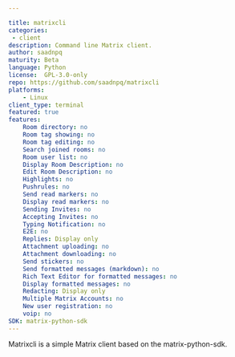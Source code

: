```yaml
---

title: matrixcli
categories:
 - client
description: Command line Matrix client.
author: saadnpq
maturity: Beta
language: Python
license:  GPL-3.0-only
repo: https://github.com/saadnpq/matrixcli
platforms:
    - Linux
client_type: terminal
featured: true
features:
    Room directory: no
    Room tag showing: no
    Room tag editing: no
    Search joined rooms: no
    Room user list: no
    Display Room Description: no
    Edit Room Description: no
    Highlights: no
    Pushrules: no
    Send read markers: no
    Display read markers: no
    Sending Invites: no
    Accepting Invites: no
    Typing Notification: no
    E2E: no
    Replies: Display only
    Attachment uploading: no
    Attachment downloading: no
    Send stickers: no
    Send formatted messages (markdown): no
    Rich Text Editor for formatted messages: no
    Display formatted messages: no
    Redacting: Display only
    Multiple Matrix Accounts: no
    New user registration: no
    voip: no
SDK: matrix-python-sdk
---
```


Matrixcli is a simple Matrix client based on the matrix-python-sdk.
